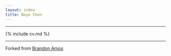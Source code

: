 ```yaml
---
layout: index
title: Boyo Chen
---
```


---

{% include cv.md %}

---

Forked from [Brandon Amos](http://bamos.github.io)